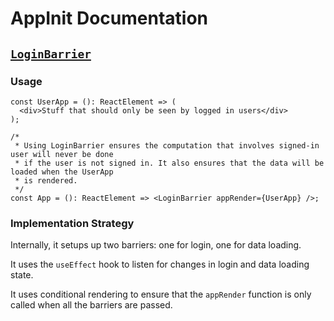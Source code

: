 # AppInit Documentation

## [`LoginBarrier`](./LoginBarrier.tsx)

### Usage

```tsx
const UserApp = (): ReactElement => (
  <div>Stuff that should only be seen by logged in users</div>
);

/*
 * Using LoginBarrier ensures the computation that involves signed-in user will never be done
 * if the user is not signed in. It also ensures that the data will be loaded when the UserApp
 * is rendered.
 */
const App = (): ReactElement => <LoginBarrier appRender={UserApp} />;
```

### Implementation Strategy

Internally, it setups up two barriers: one for login, one for data loading.

It uses the `useEffect` hook to listen for changes in login and data loading state.

It uses conditional rendering to ensure that the `appRender` function is only called when all the
barriers are passed.
